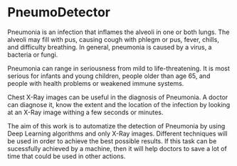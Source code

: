# PneumoDetector

Pneumonia is an infection that inflames the alveoli in one or both lungs. The alveoli may fill with pus, causing cough with phlegm or pus, fever, chills, and difficulty breathing. In general, pneumonia is caused by a virus, a bacteria or fungi.

Pneumonia can range in seriousness from mild to life-threatening. It is most serious for infants and young children, people older than age 65, and people with health problems or weakened immune systems.

Chest X-Ray images can be useful in the diagnosis of Pneumonia. A doctor can diagnose it, know the extent and the location of the infection by looking at an X-Ray image withing a few seconds or minutes.

The aim of this work is to automatize the detection of Pneumonia by using Deep Learning algorithms and only X-Ray images. Different techniques will be used in order to achieve the best possible results. If this task can be sucessfully achieved by a machine, then it will help doctors to save a lot of time that could be used in other actions.

